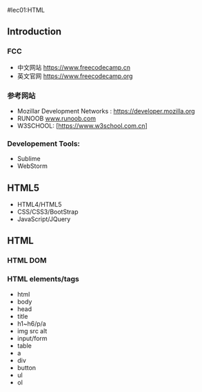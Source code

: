 #lec01:HTML

## Introduction

### FCC
- 中文网站 https://www.freecodecamp.cn
- 英文官网 https://www.freecodecamp.org
### 参考网站

- Mozillar Development Networks : https://developer.mozilla.org
- RUNOOB www.runoob.com
- W3SCHOOL: [https://www.w3school.com.cn]

### Developement Tools:
- Sublime
- WebStorm

## HTML5 
- HTML4/HTML5
- CSS/CSS3/BootStrap
- JavaScript/JQuery

## HTML
### HTML DOM
### HTML elements/tags
- html
- body
- head
- title
- h1~h6/p/a
- img src alt
- input/form
- table
- a
- div
- button
- ul
- ol



